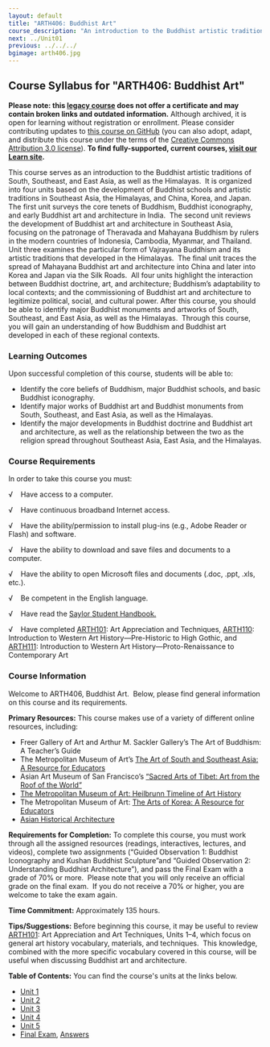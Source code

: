 ```yaml
---
layout: default
title: "ARTH406: Buddhist Art"
course_description: "An introduction to the Buddhist artistic traditions of South, Southeast, and East Asia. This course highlights the interaction between Buddhist doctrine, art and architecture as Buddhism spread and developed in a variety of regional contexts."
next: ../Unit01
previous: ../../../
bgimage: arth406.jpg
---
```

Course Syllabus for "ARTH406: Buddhist Art"
-------------------------------------------

**Please note: this [legacy course](https://sayloracademy.zendesk.com/hc/en-us/articles/206089967) does not offer a certificate and may contain 
broken links and outdated information.** Although archived, it is open 
for learning without registration or enrollment. Please consider contributing 
updates to [this course on GitHub](https://github.com/saylordotorg/course_arth406) 
(you can also adopt, adapt, and distribute this course under the terms of 
the [Creative Commons Attribution 3.0 license](http://creativecommons.org/licenses/by/3.0/)). **To find fully-supported, current courses, [visit our 
Learn site](https://learn.saylor.org).**

This course serves as an introduction to the Buddhist artistic
traditions of South, Southeast, and East Asia, as well as the
Himalayas.  It is organized into four units based on the development of
Buddhist schools and artistic traditions in Southeast Asia, the
Himalayas, and China, Korea, and Japan.  The first unit surveys the core
tenets of Buddhism, Buddhist iconography, and early Buddhist art and
architecture in India.  The second unit reviews the development of
Buddhist art and architecture in Southeast Asia, focusing on the
patronage of Theravada and Mahayana Buddhism by rulers in the modern
countries of Indonesia, Cambodia, Myanmar, and Thailand.  Unit three
examines the particular form of Vajrayana Buddhism and its artistic
traditions that developed in the Himalayas.  The final unit traces the
spread of Mahayana Buddhist art and architecture into China and later
into Korea and Japan via the Silk Roads.  All four units highlight the
interaction between Buddhist doctrine, art, and architecture; Buddhism’s
adaptability to local contexts; and the commissioning of Buddhist art
and architecture to legitimize political, social, and cultural power.
After this course, you should be able to identify major Buddhist
monuments and artworks of South, Southeast, and East Asia, as well as
the Himalayas.  Through this course, you will gain an understanding of
how Buddhism and Buddhist art developed in each of these regional
contexts.

### Learning Outcomes

Upon successful completion of this course, students will be able to:

-   Identify the core beliefs of Buddhism, major Buddhist schools, and
    basic Buddhist iconography.
-   Identify major works of Buddhist art and Buddhist monuments from
    South, Southeast, and East Asia, as well as the Himalayas.
-   Identify the major developments in Buddhist doctrine and Buddhist
    art and architecture, as well as the relationship between the two as
    the religion spread throughout Southeast Asia, East Asia, and the
    Himalayas.

### Course Requirements

In order to take this course you must:  
  
 √    Have access to a computer.  
  
 √    Have continuous broadband Internet access.  
  
 √    Have the ability/permission to install plug-ins (e.g., Adobe
Reader or Flash) and software.  
  
 √    Have the ability to download and save files and documents to a
computer.  
  
 √    Have the ability to open Microsoft files and documents (.doc,
.ppt, .xls, etc.).  
  
 √    Be competent in the English language.

√    Have read the [Saylor Student
Handbook.](https://resources.saylor.org/archived/wp-content/uploads/2012/05/Saylor-StudentHandbook.pdf)

√    Have completed [ARTH101](http://www.saylor.org/courses/arth101/):
Art Appreciation and Techniques,
[ARTH110](http://www.saylor.org/arth110): Introduction to Western Art
History—Pre-Historic to High Gothic, and
[ARTH111](http://www.saylor.org/courses/arth111/): Introduction to
Western Art History—Proto-Renaissance to Contemporary Art

### Course Information

Welcome to ARTH406, Buddhist Art.  Below, please find general
information on this course and its requirements. 

**Primary Resources:** This course makes use of a variety of different
online resources, including:

-   Freer Gallery of Art and Arthur M. Sackler Gallery’s The Art of
    Buddhism: A Teacher’s Guide
-   The Metropolitan Museum of Art’s [The Art of South and Southeast
    Asia: A Resource for
    Educators](http://www.metmuseum.org/en/learn/for-educators/publications-for-educators/the-art-of-south-and-southeast-asia)
-   Asian Art Museum of San Francisco’s [“Sacred Arts of Tibet: Art from
    the Roof of the
    World”](http://www.asianart.org/pdf/education/Sacred-Arts-of-Tibet.pdf)
-   [The Metropolitan Museum of Art: Heilbrunn Timeline of Art
    History](http://www.metmuseum.org/toah/)
-   The Metropolitan Museum of Art: [The Arts of Korea: A Resource for
    Educators](http://www.metmuseum.org/learn/for-educators/publications-for-educators/the-arts-of-korea)
-   [Asian Historical
    Architecture](http://www.orientalarchitecture.com/)

**Requirements for Completion:** To complete this course, you must work
through all the assigned resources (readings, interactives, lectures,
and videos), complete two assignments (“Guided Observation 1: Buddhist
Iconography and Kushan Buddhist Sculpture”and “Guided Observation 2:
Understanding Buddhist Architecture”), and pass the Final Exam with a
grade of 70% or more.  Please note that you will only receive an
official grade on the final exam.  If you do not receive a 70% or
higher, you are welcome to take the exam again.

**Time Commitment:** Approximately 135 hours.

**Tips/Suggestions:** Before beginning this course, it may be useful to
review [ARTH101](http://www.saylor.org/courses/arth101/): Art
Appreciation and Art Techniques, Units 1–4, which focus on general art
history vocabulary, materials, and techniques.  This knowledge, combined
with the more specific vocabulary covered in this course, will be useful
when discussing Buddhist art and architecture.

**Table of Contents:** You can find the course's units at the links below.

- [Unit 1](https://legacy.saylor.org/arth406/Unit01/)
- [Unit 2](https://legacy.saylor.org/arth406/Unit02/)
- [Unit 3](https://legacy.saylor.org/arth406/Unit03/)
- [Unit 4](https://legacy.saylor.org/arth406/Unit04/)
- [Unit 5](https://legacy.saylor.org/arth406/Unit05/)
- [Final Exam](http://saylordotorg.github.io/LegacyExams/ARTH/ARTH406/ARTH406-FinalExam.html), [Answers](http://saylordotorg.github.io/LegacyExams/ARTH/ARTH406/ARTH406-FinalExam-Answers.html)

